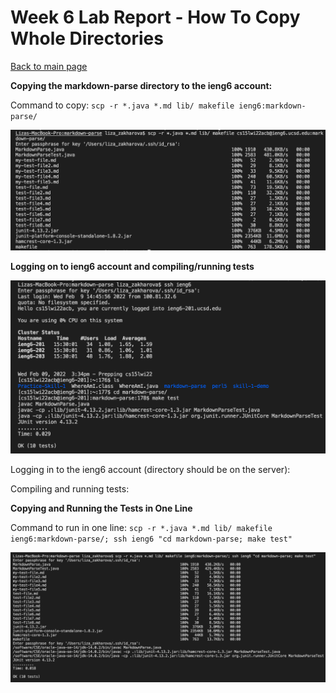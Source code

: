 # Week 6 Lab Report - How To Copy Whole Directories

[Back to main page](index.html)

**Copying the markdown-parse directory to the ieng6 account:**

Command to copy: ``scp -r *.java *.md lib/ makefile ieng6:markdown-parse/``

![Image](copy-dir.png)

**Logging on to ieng6 account and compiling/running tests**

![Image](run-test.png)

Logging in to the ieng6 account (directory should be on the server):

Compiling and running tests:

**Copying and Running the Tests in One Line**

Command to run in one line: ``scp -r *.java *.md lib/ makefile ieng6:markdown-parse/; ssh ieng6 "cd markdown-parse; make test"``

![Image](one-line.png)